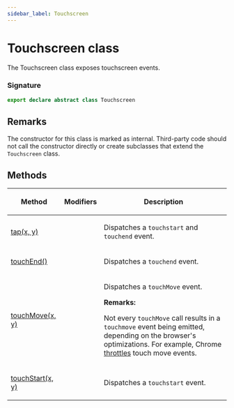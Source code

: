 ```yaml
---
sidebar_label: Touchscreen
---
```


# Touchscreen class

The Touchscreen class exposes touchscreen events.

### Signature

```typescript
export declare abstract class Touchscreen
```

## Remarks

The constructor for this class is marked as internal. Third-party code should not call the constructor directly or create subclasses that extend the `Touchscreen` class.

## Methods

<table><thead><tr><th>

Method

</th><th>

Modifiers

</th><th>

Description

</th></tr></thead>
<tbody><tr><td>

<span id="tap">[tap(x, y)](./puppeteer.touchscreen.tap.md)</span>

</td><td>

</td><td>

Dispatches a `touchstart` and `touchend` event.

</td></tr>
<tr><td>

<span id="touchend">[touchEnd()](./puppeteer.touchscreen.touchend.md)</span>

</td><td>

</td><td>

Dispatches a `touchend` event.

</td></tr>
<tr><td>

<span id="touchmove">[touchMove(x, y)](./puppeteer.touchscreen.touchmove.md)</span>

</td><td>

</td><td>

Dispatches a `touchMove` event.

**Remarks:**

Not every `touchMove` call results in a `touchmove` event being emitted, depending on the browser's optimizations. For example, Chrome [throttles](https://developer.chrome.com/blog/a-more-compatible-smoother-touch/#chromes-new-model-the-throttled-async-touchmove-model) touch move events.

</td></tr>
<tr><td>

<span id="touchstart">[touchStart(x, y)](./puppeteer.touchscreen.touchstart.md)</span>

</td><td>

</td><td>

Dispatches a `touchstart` event.

</td></tr>
</tbody></table>
